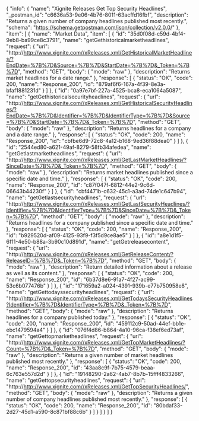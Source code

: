 {
  "info": {
    "name": "Xignite Releases Get Top Security Headlines",
    "_postman_id": "c6636a53-9e06-4b76-8011-63acffd16fbf",
    "description": "Returns a given number of company headlines published most recently.",
    "schema": "https://schema.getpostman.com/json/collection/v2.0.0/"
  },
  "item": [
    {
      "name": "Market Data",
      "item": [
        {
          "id": "35d0f08d-c59d-4bf4-9eb8-ba99ce8c3791",
          "name": "getGethistoricalmarketheadlines",
          "request": {
            "url": "http://http://www.xignite.com//xReleases.xml/GetHistoricalMarketHeadlines/?EndDate=%7B%7D&Source=%7B%7D&StartDate=%7B%7D&_Token=%7B%7D",
            "method": "GET",
            "body": {
              "mode": "raw"
            },
            "description": "Returns market headlines for a date range."
          },
          "response": [
            {
              "status": "OK",
              "code": 200,
              "name": "Response_200",
              "id": "879af6f6-167a-4f39-8e3a-bfaf1881231d"
            }
          ]
        },
        {
          "id": "0a97e7bf-227a-4525-bca8-eca1064a5087",
          "name": "getGethistoricalsecurityheadlines",
          "request": {
            "url": "http://http://www.xignite.com//xReleases.xml/GetHistoricalSecurityHeadlines/?EndDate=%7B%7D&Identifier=%7B%7D&IdentifierType=%7B%7D&Source=%7B%7D&StartDate=%7B%7D&_Token=%7B%7D",
            "method": "GET",
            "body": {
              "mode": "raw"
            },
            "description": "Returns headlines for a company and a date range."
          },
          "response": [
            {
              "status": "OK",
              "code": 200,
              "name": "Response_200",
              "id": "cbfbe6d9-72c8-4a12-b168-9ed36f88dea0"
            }
          ]
        },
        {
          "id": "2544ed80-a621-49af-8279-58fb34afedea",
          "name": "getGetlastmarketheadlines",
          "request": {
            "url": "http://http://www.xignite.com//xReleases.xml/GetLastMarketHeadlines/?SinceDate=%7B%7D&_Token=%7B%7D",
            "method": "GET",
            "body": {
              "mode": "raw"
            },
            "description": "Returns market headlines published since a specific date and time."
          },
          "response": [
            {
              "status": "OK",
              "code": 200,
              "name": "Response_200",
              "id": "c87f047f-6812-44e2-9c6d-06643b44230f"
            }
          ]
        },
        {
          "id": "cbf4471b-c632-45c1-a3ad-74de1c647b94",
          "name": "getGetlastsecurityheadlines",
          "request": {
            "url": "http://http://www.xignite.com//xReleases.xml/GetLastSecurityHeadlines/?Identifier=%7B%7D&IdentifierType=%7B%7D&SinceDate=%7B%7D&_Token=%7B%7D",
            "method": "GET",
            "body": {
              "mode": "raw"
            },
            "description": "Returns headlines for a company published since a specific date and time."
          },
          "response": [
            {
              "status": "OK",
              "code": 200,
              "name": "Response_200",
              "id": "b929520d-af09-4125-93f9-f3f5d9ce8ae5"
            }
          ]
        },
        {
          "id": "a8e1d1f5-6f11-4e50-b88a-3b90c10d891d",
          "name": "getGetreleasecontent",
          "request": {
            "url": "http://http://www.xignite.com//xReleases.xml/GetReleaseContent/?ReleaseID=%7B%7D&_Token=%7B%7D",
            "method": "GET",
            "body": {
              "mode": "raw"
            },
            "description": "Return detailed information about a release as well as its content."
          },
          "response": [
            {
              "status": "OK",
              "code": 200,
              "name": "Response_200",
              "id": "6b37d8e6-91a7-4f27-ac99-53c6b077476b"
            }
          ]
        },
        {
          "id": "171659a2-a024-4391-939b-e77b750958e8",
          "name": "getGettodayssecurityheadlines",
          "request": {
            "url": "http://http://www.xignite.com//xReleases.xml/GetTodaysSecurityHeadlines?Identifier=%7B%7D&IdentifierType=%7B%7D&_Token=%7B%7D",
            "method": "GET",
            "body": {
              "mode": "raw"
            },
            "description": "Returns headlines for a company published today."
          },
          "response": [
            {
              "status": "OK",
              "code": 200,
              "name": "Response_200",
              "id": "459112c9-50ad-44ef-bb1e-ebc1479594a4"
            }
          ]
        },
        {
          "id": "076f4d86-b864-4a10-96ca-f38ef6ed73af",
          "name": "getGettopmarketheadlines",
          "request": {
            "url": "http://http://www.xignite.com//xReleases.xml/GetTopMarketHeadlines/?Count=%7B%7D&_Token=%7B%7D",
            "method": "GET",
            "body": {
              "mode": "raw"
            },
            "description": "Returns a given number of market headlines published most recently."
          },
          "response": [
            {
              "status": "OK",
              "code": 200,
              "name": "Response_200",
              "id": "43aa8c9f-7b75-4579-beaa-6c763e557d2d"
            }
          ]
        },
        {
          "id": "19148290-2a62-4ab7-8b7b-15fff4833266",
          "name": "getGettopsecurityheadlines",
          "request": {
            "url": "http://http://www.xignite.com//xReleases.xml/GetTopSecurityHeadlines/",
            "method": "GET",
            "body": {
              "mode": "raw"
            },
            "description": "Returns a given number of company headlines published most recently."
          },
          "response": [
            {
              "status": "OK",
              "code": 200,
              "name": "Response_200",
              "id": "80bdaf33-2d27-45d1-a590-8c871bf88c6b"
            }
          ]
        }
      ]
    }
  ]
}